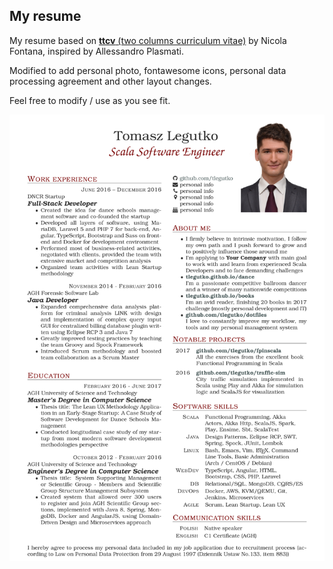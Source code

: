 ## My resume

My resume based on [**ttcv** (two columns curriculum vitae)](https://github.com/ntd/tccv) by Nicola Fontana, inspired by Allessandro Plasmati.

Modified to add personal photo, fontawesome icons, personal data processing agreement and other layout changes.

Feel free to modify / use as you see fit.

![Resume image](images/resume-no-personal-info.png)